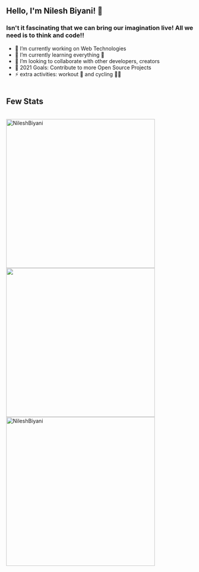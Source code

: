## Hello, I'm Nilesh Biyani! 👋
### Isn't it fascinating that we can bring our imagination live! All we need is to think and code!!

- 🔭 I’m currently working on Web Technologies
- 🌱 I’m currently learning everything 🤣
- 👯 I’m looking to collaborate with other developers, creators
- 🥅 2021 Goals: Contribute to more Open Source Projects
- ⚡ extra activities: workout 💪 and cycling 🚴‍♂️ 
<br><br>
## Few Stats
<br>
<img src="https://github-readme-stats.vercel.app/api?username=NileshBiyani&&show_icons=true&title_color=ffffff&icon_color=bb2acf&text_color=ffffff&bg_color=151515" alt="NileshBiyani" width="400" />
<br>
<img src="https://github-readme-stats.vercel.app/api/top-langs/?username=NileshBiyani&layout=compact&theme=dark" width="400" />
<br>
<img src="https://github-readme-streak-stats.herokuapp.com/?user=NileshBiyani&theme=radical" alt="NileshBiyani" width="400" />

